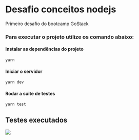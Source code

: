 # Desafio conceitos nodejs
Primeiro desafio do bootcamp GoStack

### Para executar o projeto utilize os comando abaixo:

#### Instalar as dependências do projeto
`yarn`

#### Iniciar o servidor
`yarn dev`

#### Rodar a suite de testes
`yarn test`

## Testes executados
<img src="https://i.imgur.com/AbVTJa2.png" />
